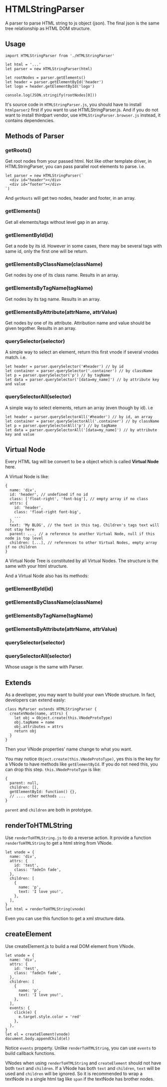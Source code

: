 # HTMLStringParser

A parser to parse HTML string to js object (json). The final json is the same tree relationship as HTML DOM structure.

## Usage

```
import HTMLStringParser from './HTMLStringParser'

let html = '...'
let parser = new HTMLStringParser(html)

let rootNodes = parser.getElements()
let header = parser.getElementById('header')
let logo = header.getElementById('logo')

console.log(JSON.stringify(rootNodes[0]))
```

It's source code in `HTMLStringParser.js`, you should have to install `htmlparser2` first if you want to use HTMLStringParser.js. And if you do not want to install thirdpart vendor, use `HTMLStringParser.browser.js` instead, it contains dependencies.

## Methods of Parser

### getRoots()

Get root nodes from your passed html. Not like other template driver, in HTMLStringParser, you can pass parallel root elements to parse. i.e.

```
let parser = new HTMLStringParser(`
  <div id="header"></div>
  <div id="footer"></div>
`)
```

And `getRoots` will get two nodes, header and footer, in an array.

### getElements()

Get all elements/tags without level gap in an array.

### getElementById(id)

Get a node by its id. However in some cases, there may be several tags with same id, only the first one will be return.

### getElementsByClassName(className)

Get nodes by one of its class name. Results in an array.

### getElementsByTagName(tagName)

Get nodes by its tag name. Results in an array.

### getElementsByAttribute(attrName, attrValue)

Get nodes by one of its attribute. Attribution name and value should be given tegother. Results in an array.

### querySelector(selector)

A simple way to select an element, return this first vnode if several vnodes match. i.e.

```
let header = parser.querySelector('#header') // by id
let container = parser.querySelector('.container') // by className
let p = parser.querySelector('p') // by tagName
let data = parser.querySelector('[data=my_name]') // by attribute key and value
```

### querySelectorAll(selector)

A simple way to select elements, return an array (even though by id). i.e

```
let header = parser.querySelectorAll('#header') // by id, an array
let container = parser.querySelectorAll('.container') // by className
let p = parser.querySelectorAll('p') // by tagName
let data = parser.querySelectorAll('[data=my_name]') // by attribute key and value
```

## Virtual Node

Every HTML tag will be convert to be a object which is called **Virtual Node** here.

A Virtual Node is like:

```
{
  name: 'div',
  id: 'header', // undefined if no id
  class: ['float-right', 'font-big'], // empty array if no class
  attrs: {
    id: 'header',
    class: 'float-right font-big',
    ...
  },
  text: 'My BLOG', // the text in this tag. Children's tags text will not stay here
  parent: ..., // a reference to another Virtual Node, null if this node is top level
  children: [...], // references to other Virtual Nodes, empty array if no children
}
```

A Virtual Node Tree is constituted by all Virtual Nodes. The structure is the same with your html structure.

And a Virtual Node also has its methods:

### getElementById(id)

### getElementsByClassName(className)

### getElementsByTagName(tagName)

### getElementsByAttribute(attrName, attrValue)

### querySelector(selector)

### querySelectorAll(selector)

Whose usage is the same with Parser.

## Extends

As a developer, you may want to build your own VNode structure. In fact, developers can extend easly:

```
class MyParser extends HTMLStringParser {
  createVNode(name, attrs) {
    let obj = Object.create(this.VNodeProtoType)
    obj.tagName = name
    obj.attributes = attrs
    return obj
  }
}
```

Then your VNode properties' name change to what you want.

You may notice `Object.create(this.VNodeProtoType)`, yes this is the key for a VNode to have methods like `getElementById`. If you do not need this, you can drop this step. `this.VNodeProtoType` is like:

```
{
  parent: null,
  children: [],
  getElementById: function() {},
  // .... other methods ...
}
```

`parent` and `children` are both in prototype.


## renderToHTMLString

Use `renderToHTMLString.js` to do a reverse action. It provide a function `renderToHTMLString` to get a html string from VNode.

```
let vnode = {
  name: 'div',
  attrs: {
    id: 'test',
    class: 'fadeIn fade',
  },
  children: [
    {
      name: 'p',
      text: 'I love you!',
    },
  ],
}
let html = renderToHTMLString(vnode)
```

Even you can use this function to get a xml structure data.

## createElement

Use createElement.js to build a real DOM element from VNode.

```
let vnode = {
  name: 'div',
  attrs: {
    id: 'test',
    class: 'fadeIn fade',
  },
  children: [
    {
      name: 'p',
      text: 'I love you!',
    },
  ],
  events: {
    click(e) {
      e.target.style.color = 'red'
    },
  },
}
let el = createElement(vnode)
document.body.appendChild(el)
```

Notice `events` property. Unlike `renderToHTMLString`, you can use `events` to build callback functions.

VNodes when using `renderToHTMLString` and `createElement` should not have both `text` and `children`. If a VNode has both `text` and `children`, `text` will be used and `children` will be ignored. So it is recommended to wrap a textNode in a single html tag like `span` if the textNode has brother nodes.
